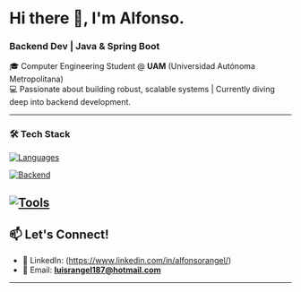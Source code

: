 # Hi there 👋, I'm Alfonso.  
### **Backend Dev | Java & Spring Boot**  
🎓 Computer Engineering Student @ **UAM** (Universidad Autónoma Metropolitana)  
💻 Passionate about building robust, scalable systems | Currently diving deep into backend development.  

---

### 🛠️ Tech Stack    
[![Languages](https://skillicons.dev/icons?i=js,java,html,css,c)](https://skillicons.dev)

[![Backend](https://skillicons.dev/icons?i=spring,mysql,gradle)](https://skillicons.dev) 

[![Tools](https://skillicons.dev/icons?i=vscode,idea,clion,webstorm,windows,debian,git)](https://skillicons.dev)  
---

## 📫 Let's Connect!  
- 💼 LinkedIn: (https://www.linkedin.com/in/alfonsorangel/)  
- 📧 Email: **luisrangel187@hotmail.com**  
---
